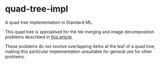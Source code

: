 # quad-tree-impl

A quad tree implementation in Standard ML.

This quad tree is specialised for the tile merging and image decomposition problems described in [this article](https://hummy123.github.io/2025/07/09/Tile-Merging-Quad-Trees.html).

These problems do not involve overlapping items at the leaf of a quad tree, making this particular implementation unsuitable for general use for other problems.
